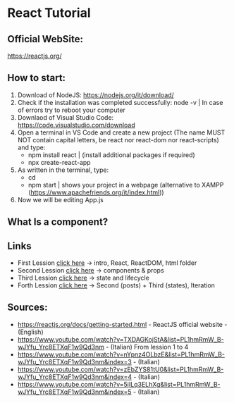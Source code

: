 # React Tutorial
## Official WebSite:
https://reactjs.org/
## How to start:
1) Download of NodeJS: https://nodejs.org/it/download/
2) Check if the installation was completed successfully: node -v | In case of errors try to reboot your computer
3) Downlaod of Visual Studio Code: https://code.visualstudio.com/download
4) Open a terminal in VS Code and create a new project (The name MUST NOT contain capital letters, be react nor react-dom nor react-scripts) and type:
    - npm install react | (install additional packages if required)
    - npx create-react-app <projectName>
5) As written in the terminal, type:
    - cd <projectName>
    - npm start | shows your project in a webpage (alternative to XAMPP (https://www.apachefriends.org/it/index.html))
6) Now we will be editing App.js
## What Is a component?

## Links
- First Lession [click here](./tutorial_1) -> intro, React, ReactDOM, html folder
- Second Lession [click here](./tutorial_2) -> components & props
- Third Lession [click here](./tutorial_3) -> state and lifecycle
- Forth Lession [click here](./tutorial_4) -> Second (posts) + Third (states), Iteration
## Sources:
- https://reactjs.org/docs/getting-started.html - ReactJS official website                    - (English)
- https://www.youtube.com/watch?v=TXDAGKojStA&list=PL1hmRmW_B-wJYfu_Yrc8ETXqF1w9Qd3nm         - (Italian)   From lession 1 to 4
- https://www.youtube.com/watch?v=nYpnz4OLbzE&list=PL1hmRmW_B-wJYfu_Yrc8ETXqF1w9Qd3nm&index=3 - (Italian)
- https://www.youtube.com/watch?v=zEbZYS81tU0&list=PL1hmRmW_B-wJYfu_Yrc8ETXqF1w9Qd3nm&index=4 - (Italian)
- https://www.youtube.com/watch?v=5jILq3ELhXg&list=PL1hmRmW_B-wJYfu_Yrc8ETXqF1w9Qd3nm&index=5 - (Italian)
